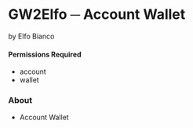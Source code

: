 # GW2Elfo ─ Account Wallet
by Elfo Bianco

#### Permissions Required
* account
* wallet

### About
* Account Wallet
